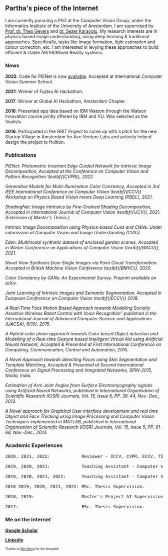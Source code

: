 ## Partha's piece of the Internet

I am currently pursuing a PhD at the Computer Vision Group, under the Informatics Institute of the University of Amsterdam. I am supervised by [Prof. dr. Theo Gevers](https://staff.fnwi.uva.nl/th.gevers/) and [dr. Sezer Karaoglu](http://staff.science.uva.nl/~sezerk). My research interests are in physics based image understanding, using deep learning \& traditional approaches. Specifically, tasks like image formation, light estimation and colour correction, etc. I am interested in levying these approaches to build efficient \& stable AR/VR/Mixed Reality systems.

### News

**2022**: Code for PIENet is now [available](https://ivi.fnwi.uva.nl/cv/pienet/). Accepted at International Computer Vision Summer School. 

**2021**: Winner of Fujitsu AI Hackathon.

**2017**: Winner at Global AI Hackathon, Amsterdam Chapter. 

**2016**: Presented app idea based on IBM Watson through the Watson Innovation course jointly offered by IBM and VU. Was selected as the finalists.

**2016**: Participated in the GRIT Project to come up with a pitch for the new Startup Village in Amsterdam for Ace Venture Labs and actively helped design the project to fruition.

### Publications

_PIENet: Photometric Invariant Edge Guided Network for Intrinsic Image Decomposition, Accepted at the Conference on Computer Vision and Pattern Recognition \textbf{(CVPR)}, 2022._

_Generative Models for Multi-Illumination Color Constancy, Accepted in 3rd IEEE International Conference on Computer Vision \textbf{(ICCV)} Workshop on Physics Based Vision meets Deep Learning (PBDL), 2021._

_ShadingNet: Image Intrinsics by Fine-Grained Shading Decomposition, Accepted in International Journal of Computer Vision \textbf{(IJCV)}, 2021. (Extension of Master's Thesis.)_

_Intrinsic Image Decomposition using Physics-based Cues and CNNs. Under submission at Computer Vision and Image Understanding (CVIU)._

_Eden: Multimodal synthetic dataset of enclosed garden scenes, Accepted in Winter Conference on Applications of Computer Vision \textbf{(WACV)}, 2021._

_Novel View Synthesis from Single Images via Point Cloud Transformation. Accepted in British Machine Vision Conference \textbf{(BMVC)}, 2020._

_Color Constancy by GANs: An Experimental Survey. Preprint available on arXiv._

_Joint Learning of Intrinsic Images and Semantic Segmentation. Accepted in European Conference on Computer Vision \textbf{(ECCV)} 2018._

_A Real-Time Face Motion Based Approach towards Modelling Socially Assistive Wireless Robot Control with Voice Recognition” published in the International Journal of Advanced Computer Science and Applications (IJACSA), 6(10), 2015._

_A Hybrid color plane approach towards Color based Object detection and Modelling of a Real-time Gesture based Intelligent Virtual Aid using Artificial Neural Network, Accepted \& Presented at First International  Conference on Computing, Communication, Control and Automation, 2015._

_A Novel Approach towards detecting Faces using Skin Segmentation and Template Matching, Accepted \& Presented at Second International Conference on Signal Processing and Integrated Networks, SPIN-2015, Noida, India._

_Estimation of Arm Joint Angles from Surface Electromyography signals using Artificial Neural Networks, published in International Organisation of Scientific Research (IOSR) Journals, Vol. 15, Issue 6, PP. 38-44, Nov.-Dec., 2013._

_A Novel approach for Graphical User Interface development and real time Object and Face Tracking using Image Processing and Computer Vision Techniques implemented in MATLAB, published in International Organisation of Scientific Research (IOSR) Journals, Vol. 15, Issue 5, PP. 61-68, Nov.-Dec., 2013._


### Academic Experiences
<pre>
2020, 2021, 2022:            Reviewer - ICCV, CVPR, ECCV, TIP, TPAMI.

2019, 2020, 2021:            Teaching Assistant - Computer Vision 1, University of Amsterdam. 

2019, 2020, 2021, 2022:      Teaching Assistant - Computer Vision 2, University of Amsterdam. 

2018 2019, 2020, 2021, 2022: MSc. Thesis Supervision.

2018, 2019:                  Master's Project AI Supervision.

2017:                        BSc. Thesis Supervision.
</pre>

### Me on the Internet

[**Google Scholar**](https://scholar.google.com/citations?user=4c_gDYEAAAAJ&hl=en)

[**LinkedIn**](https://www.linkedin.com/in/partha-das-898a78188/)

<sup><sup>Thanks to [Wei Wang](https://we-wan.github.io/) for the template!</sup></sup>
